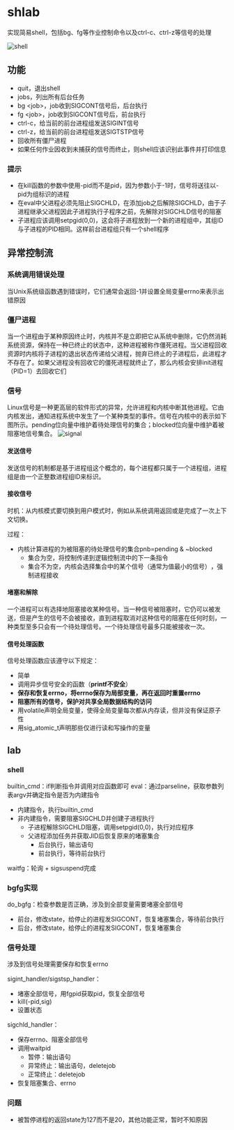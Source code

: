 # shlab

实现简易shell，包括bg、fg等作业控制命令以及ctrl-c、ctrl-z等信号的处理

![shell](https://pic3.zhimg.com/80/v2-2cca38d39e27f39367d74d74ad03d07a_720w.webp)

## 功能

- quit，退出shell
- jobs，列出所有后台任务
-  bg \<job\>，job收到SIGCONT信号后，后台执行
-  fg \<job\>，job收到SIGCONT信号后，前台执行
- ctrl-c，给当前的前台进程组发送SIGINT信号
- ctrl-z，给当前的前台进程组发送SIGTSTP信号
- 回收所有僵尸进程
- 如果任何作业因收到未捕获的信号而终止，则shell应该识别此事件并打印信息

### 提示

- 在kill函数的参数中使用-pid而不是pid，因为参数小于-1时，信号将送往以-pid为组标识的进程
- 在eval中父进程必须先阻止SIGCHLD，在添加job之后解除SIGCHLD，由于子进程继承父进程因此子进程执行子程序之前，先解除对SIGCHLD信号的阻塞
- 子进程应该调用setpgid(0,0)，这会将子进程放到一个新的进程组中，其组ID与子进程的PID相同。这样前台进程组只有一个shell程序

## 异常控制流

### 系统调用错误处理
当Unix系统级函数遇到错误时，它们通常会返回-1并设置全局变量errno来表示出错原因

### 僵尸进程
当一个进程由于某种原因终止时，内核并不是立即把它从系统中删除，它仍然消耗系统资源，保持在一种已终止的状态中，这种进程被称作僵死进程。当父进程回收资源时内核将子进程的退出状态传递给父进程，抛弃已终止的子进程后，此进程才不存在了。如果父进程没有回收它的僵死进程就终止了，那么内核会安排init进程（PID=1）去回收它们

### 信号
Linux信号是一种更高层的软件形式的异常，允许进程和内核中断其他进程。它由内核发出，通知进程系统中发生了一个某种类型的事件。信号在内核中的表示如下图所示。pending位向量中维护着待处理信号的集合；blocked位向量中维护着被阻塞地信号集合。
![signal](https://pic3.zhimg.com/80/v2-4584e9755665d71e13e2a678a4a9d322_720w.webp)

#### 发送信号
发送信号的机制都是基于进程组这个概念的，每个进程都只属于一个进程组，进程组是由一个正整数进程组ID来标识。

#### 接收信号
时机：从内核模式要切换到用户模式时，例如从系统调用返回或是完成了一次上下文切换。  

过程：
- 内核计算进程的为被阻塞的待处理信号的集合pnb=pending & ~blocked
  - 集合为空，将控制传递到逻辑控制流中的下一条指令
  - 集合不为空，内核会选择集合中的某个信号（通常为值最小的信号）​，强制进程接收

#### 堵塞和解除
一个进程可以有选择地阻塞接收某种信号。当一种信号被阻塞时，它仍可以被发送，但是产生的信号不会被接收，直到进程取消对这种信号的阻塞在任何时刻，一种类型至多只会有一个待处理信号。一个待处理信号最多只能被接收一次。

#### 信号处理函数
信号处理函数应该遵守以下规定：
- 简单
- 调用异步信号安全的函数（**printf不安全**）
- **保存和恢复errno，将errno保存为局部变量，再在返回时重置errno**
- **阻塞所有的信号，保护对共享全局数据结构的访问**
- 用volatile声明全局变量，使得全局变量每次都从内存读，但并没有保证原子性
- 用sig_atomic_t声明那些仅进行读和写操作的变量

## lab

### shell

builtin_cmd：if判断指令并调用对应函数即可
eval：通过parseline，获取参数列表argv并确定指令是否为内建指令
  - 内建指令，执行builtin_cmd
  - 非内建指令，需要阻塞SIGCHLD并创建子进程执行
    - 子进程解除SIGCHLD阻塞，调用setpgid(0,0)，执行对应程序
    - 父进程添加任务并获取JID后恢复原来的堵塞集合
      - 后台执行，输出语句
      - 前台执行，等待前台执行

waitfg：轮询 + sigsuspend完成

### bgfg实现

do_bgfg：检查参数是否正确，涉及到全部变量需要堵塞全部信号
- 前台，修改state，给停止的进程发SIGCONT，恢复堵塞集合，等待前台执行
- 后台，修改state，给停止的进程发SIGCONT，恢复堵塞集合

### 信号处理

涉及到信号处理需要保存和恢复errno

sigint_handler/sigstsp_handler：
- 堵塞全部信号，用fgpid获取pid，恢复全部信号
- kill(-pid,sig)
- 设置状态

sigchld_handler：
- 保存errno、阻塞全部信号
- 调用waitpid
  - 暂停：输出语句
  - 异常终止：输出语句，deletejob
  - 正常终止：deletejob
- 恢复阻塞集合、errno

### 问题

- 被暂停进程的返回state为127而不是20，其他功能正常，暂时不知原因

